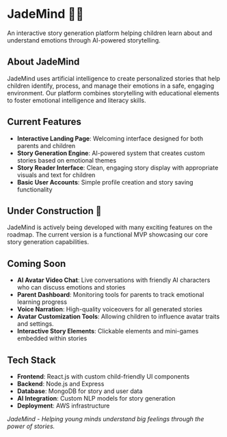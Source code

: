 # JadeMind 🧠✨

An interactive story generation platform helping children learn about and understand emotions through AI-powered storytelling.

## About JadeMind

JadeMind uses artificial intelligence to create personalized stories that help children identify, process, and manage their emotions in a safe, engaging environment. Our platform combines storytelling with educational elements to foster emotional intelligence and literacy skills.

## Current Features

- **Interactive Landing Page**: Welcoming interface designed for both parents and children
- **Story Generation Engine**: AI-powered system that creates custom stories based on emotional themes
- **Story Reader Interface**: Clean, engaging story display with appropriate visuals and text for children
- **Basic User Accounts**: Simple profile creation and story saving functionality

## Under Construction 🚧

JadeMind is actively being developed with many exciting features on the roadmap. The current version is a functional MVP showcasing our core story generation capabilities.

## Coming Soon

- **AI Avatar Video Chat**: Live conversations with friendly AI characters who can discuss emotions and stories
- **Parent Dashboard**: Monitoring tools for parents to track emotional learning progress
- **Voice Narration**: High-quality voiceovers for all generated stories
- **Avatar Customization Tools**: Allowing children to influence avatar traits and settings.
- **Interactive Story Elements**: Clickable elements and mini-games embedded within stories

## Tech Stack

- **Frontend**: React.js with custom child-friendly UI components
- **Backend**: Node.js and Express
- **Database**: MongoDB for story and user data
- **AI Integration**: Custom NLP models for story generation
- **Deployment**: AWS infrastructure


*JadeMind - Helping young minds understand big feelings through the power of stories.*
